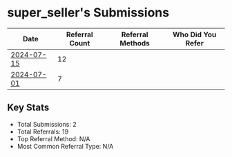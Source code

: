 # super_seller's Submissions

| Date | Referral Count | Referral Methods | Who Did You Refer |
|------|----------------|------------------|--------------------|
| [2024-07-15](2024-07-15_submission.md) | 12 |  |  |
| [2024-07-01](2024-07-01_submission.md) | 7 |  |  |

## Key Stats
- Total Submissions: 2
- Total Referrals: 19
- Top Referral Method: N/A
- Most Common Referral Type: N/A
